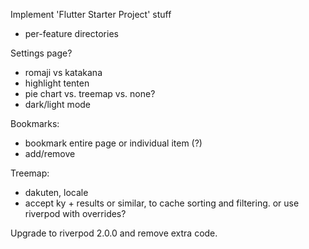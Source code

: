 Implement 'Flutter Starter Project' stuff
 - per-feature directories

Settings page?
 - romaji vs katakana
 - highlight tenten
 - pie chart vs. treemap vs. none?
 - dark/light mode

Bookmarks:
 - bookmark entire page or individual item (?)
 - add/remove

Treemap:
 - dakuten, locale
 - accept ky + results or similar, to cache sorting and filtering. or use riverpod
   with overrides?

Upgrade to riverpod 2.0.0 and remove extra code.
